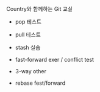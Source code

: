 Country와 함께하는 Git 교실

- pop 테스트
- pull 테스트
- stash 실습




- fast-forward exer / conflict test
- 3-way other


- rebase fest/forward
